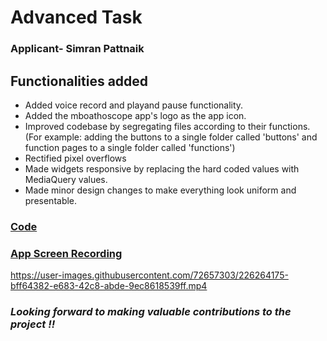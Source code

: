 # Advanced Task #
### Applicant- Simran Pattnaik ###

   ## Functionalities added ##
   
   - Added voice record and playand pause functionality.
   - Added the mboathoscope app's logo as the app icon.
   - Improved codebase by segregating files according to their functions. (For example: adding the buttons to a single folder called 'buttons' and function pages to a single folder called 'functions')
   - Rectified pixel overflows
   - Made widgets responsive by replacing the hard coded values with MediaQuery values.
   - Made minor design changes to make everything look uniform and presentable.
    
  ### [Code](https://github.com/Simran1604/digitalstethoecopeAI) ###
  
   ### [App Screen Recording](https://drive.google.com/file/d/155Bm-Cd-tDclKSXHVqdUVJGkiiWj6BOT/view?usp=sharing) ###
   
   
   

https://user-images.githubusercontent.com/72657303/226264175-bff64382-e683-42c8-abde-9ec8618539ff.mp4


   
   
   


### _Looking forward to making valuable contributions to the project !!_ ###
